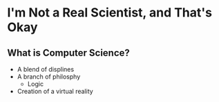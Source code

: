 # I'm Not a Real Scientist, and That's Okay

## What is Computer Science?
* A blend of displines
* A branch of philosphy
    * Logic
* Creation of a virtual reality



